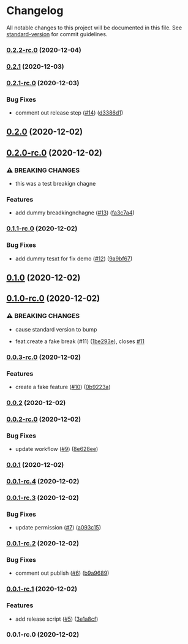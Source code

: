 # Changelog

All notable changes to this project will be documented in this file. See [standard-version](https://github.com/conventional-changelog/standard-version) for commit guidelines.

### [0.2.2-rc.0](https://github.com/bcullman/ci-rc-model/compare/v0.2.1...v0.2.2-rc.0) (2020-12-04)

### [0.2.1](https://github.com/bcullman/ci-rc-model/compare/v0.2.1-rc.0...v0.2.1) (2020-12-03)

### [0.2.1-rc.0](https://github.com/bcullman/ci-rc-model/compare/v0.2.0...v0.2.1-rc.0) (2020-12-03)


### Bug Fixes

* comment out release step ([#14](https://github.com/bcullman/ci-rc-model/issues/14)) ([d3386d1](https://github.com/bcullman/ci-rc-model/commit/d3386d16dcf167ce812f3bff1e4814656437ba2e))

## [0.2.0](https://github.com/bcullman/ci-rc-model/compare/v0.2.0-rc.0...v0.2.0) (2020-12-02)

## [0.2.0-rc.0](https://github.com/bcullman/ci-rc-model/compare/v0.1.1-rc.0...v0.2.0-rc.0) (2020-12-02)


### ⚠ BREAKING CHANGES

* this was a test breakign chagne

### Features

* add dummy breadkingnchagne ([#13](https://github.com/bcullman/ci-rc-model/issues/13)) ([fa3c7a4](https://github.com/bcullman/ci-rc-model/commit/fa3c7a4b935e26120b4d244b5dea938313361e37))

### [0.1.1-rc.0](https://github.com/bcullman/ci-rc-model/compare/v0.1.0...v0.1.1-rc.0) (2020-12-02)


### Bug Fixes

* add dummy tesxt for fix demo ([#12](https://github.com/bcullman/ci-rc-model/issues/12)) ([9a9bf67](https://github.com/bcullman/ci-rc-model/commit/9a9bf67f2d3a7c9513977cb18ed95fee765e2928))

## [0.1.0](https://github.com/bcullman/ci-rc-model/compare/v0.1.0-rc.0...v0.1.0) (2020-12-02)

## [0.1.0-rc.0](https://github.com/bcullman/ci-rc-model/compare/v0.0.3-rc.0...v0.1.0-rc.0) (2020-12-02)


### ⚠ BREAKING CHANGES

* cause standard version to bump

* feat:create a fake break (#11) ([1be293e](https://github.com/bcullman/ci-rc-model/commit/1be293e6d07018dbbc7172f9314899c39a29d295)), closes [#11](https://github.com/bcullman/ci-rc-model/issues/11)

### [0.0.3-rc.0](https://github.com/bcullman/ci-rc-model/compare/v0.0.2...v0.0.3-rc.0) (2020-12-02)


### Features

* create a fake feature ([#10](https://github.com/bcullman/ci-rc-model/issues/10)) ([0b9223a](https://github.com/bcullman/ci-rc-model/commit/0b9223a2dfebc4afe55047a75e3c5d529d5ba071))

### [0.0.2](https://github.com/bcullman/ci-rc-model/compare/v0.0.2-rc.0...v0.0.2) (2020-12-02)

### [0.0.2-rc.0](https://github.com/bcullman/ci-rc-model/compare/v0.0.1...v0.0.2-rc.0) (2020-12-02)


### Bug Fixes

* update workflow ([#9](https://github.com/bcullman/ci-rc-model/issues/9)) ([8e628ee](https://github.com/bcullman/ci-rc-model/commit/8e628eef993876792216f1a9d6d66e4a2abc21a5))

### [0.0.1](https://github.com/bcullman/ci-rc-model/compare/v0.0.1-rc.4...v0.0.1) (2020-12-02)

### [0.0.1-rc.4](https://github.com/bcullman/ci-rc-model/compare/v0.0.1-rc.3...v0.0.1-rc.4) (2020-12-02)

### [0.0.1-rc.3](https://github.com/bcullman/ci-rc-model/compare/v0.0.1-rc.2...v0.0.1-rc.3) (2020-12-02)


### Bug Fixes

* update permission ([#7](https://github.com/bcullman/ci-rc-model/issues/7)) ([a093c15](https://github.com/bcullman/ci-rc-model/commit/a093c159ba0e75c7b2855c78bc8b31d8fff1e80f))

### [0.0.1-rc.2](https://github.com/bcullman/ci-rc-model/compare/v0.0.1-rc.1...v0.0.1-rc.2) (2020-12-02)


### Bug Fixes

* comment out publish ([#6](https://github.com/bcullman/ci-rc-model/issues/6)) ([b9a9689](https://github.com/bcullman/ci-rc-model/commit/b9a9689745c8b72b584afc1a69f4dee03cf8b427))

### [0.0.1-rc.1](https://github.com/bcullman/ci-rc-model/compare/v0.0.1-rc.0...v0.0.1-rc.1) (2020-12-02)


### Features

* add release script ([#5](https://github.com/bcullman/ci-rc-model/issues/5)) ([3e1a8cf](https://github.com/bcullman/ci-rc-model/commit/3e1a8cf5d946480734305a34f6228338c8019ab6))

### 0.0.1-rc.0 (2020-12-02)
